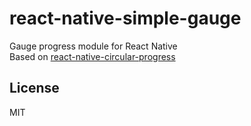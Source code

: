 # react-native-simple-gauge

Gauge progress module for React Native  
Based on [react-native-circular-progress](https://github.com/bgryszko/react-native-circular-progress)

## License

MIT
